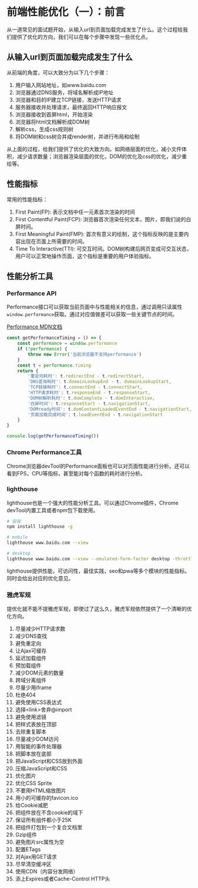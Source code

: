 # 前端性能优化（一）：前言

从一道常见的面试题开始，从输入url到页面加载完成发生了什么。这个过程给我们提供了优化的方向，我们可以在每个步骤中发现一些优化点。

## 从输入url到页面加载完成发生了什么

从前端的角度，可以大致分为以下几个步骤：

1. 用户输入网站地址，如www.baidu.com
2. 浏览器通过DNS服务，将域名解析成IP地址
3. 浏览器和目的IP建立TCP链接，发送HTTP请求
4. 服务器接收并处理请求，最终返回HTTP响应报文
5. 浏览器接收到首屏html，开始渲染
6. 浏览器将html文档解析成DOM树
7. 解析css，生成css规则树
8. 将DOM树和css树合并成render树，并进行布局和绘制

从上面的过程，给我们提供了优化的大致方向。如网络层面的优化，减小文件体积，减少请求数量；浏览器渲染层面的优化，DOM的优化及css的优化，减少重绘等。

## 性能指标

常用的性能指标：
1. First Paint(FP): 表示文档中任一元素首次渲染的时间
2. First Contentful Paint(FCP): 浏览器首次渲染任何文本，图片，即我们说的白屏时间。
3. First Meaningful Paint(FMP): 首次有意义的绘制，这个指标反映的是主要内容出现在页面上所需要的时间。
4. Time To Interactive(TTI): 可交互时间。DOM树构建后网页变成可交互状态，用户可以正常地操作页面，这个指标是重要的用户体验指标。

## 性能分析工具

### Performance API

Performance接口可以获取当前页面中与性能相关的信息，通过调用只读属性`window.performance`获取。通过对应值做差可以获取一些关键节点的时间。

[Performance MDN文档](https://developer.mozilla.org/zh-CN/docs/Web/API/Performance)

```js
const getPerformanceTiming = () => {
    const performance = window.performance
    if (!performance) {
        throw new Error('当前浏览器不支持performance')
    }
    const t = performance.timing
    return {
        '重定向耗时': t.redirectEnd - t.redirectStart,
        'DNS查询耗时': t.domainLookupEnd - t. domainLookupStart,
        'TCP链接耗时': t.connectEnd - t.connectStart,
        'HTTP请求耗时': t.responseEnd - t.responseStart,
        'DOM树解析耗时': t.domComplete - t.domInteractive,
        '白屏时间': t.responseStart - t.navigationStart,
        'DOMready时间': t.domContentLoadedEventEnd - t.navigationStart,
        '页面加载完成时间': t.loadEventEnd - t.navigationStart
    }
}

console.log(getPerformanceTiming())
```

### Chrome Performance工具

Chrome浏览器devTool的Performance面板也可以对页面性能进行分析。还可以看到FPS，CPU等指标，甚至能对每个函数的耗时进行分析。

### lighthouse

lighthouse也是一个强大的性能分析工具。可以通过Chrome插件，Chrome devTool内置工具或者npm包下载使用。

```bash
# 安装
npm install lighthouse -g

# mobile
lighthouse www.baidu.com --view

# desktop
lighthouse www.baidu.com --view --emulated-form-factor desktop -throttling-method=provided
```

lighthouse提供性能，可访问性，最佳实践，seo和pwa等多个模块的性能指标。同时会给出对应的优化意见。

### 雅虎军规

提优化就不能不提雅虎军规，即使过了这么久，雅虎军规依然提供了一个清晰的优化方向。

1. 尽量减少HTTP请求数
2. 减少DNS查找
3. 避免重定向
4. 让Ajax可缓存
5. 延迟加载组件
6. 预加载组件
7. 减少DOM元素的数量
8. 跨域分离组件
9. 尽量少用iframe
10. 杜绝404
11. 避免使用CSS表达式
12. 选择\<link\>舍弃@import
13. 避免使用滤镜
14. 把样式表放在顶部
15. 去除重复脚本
16. 尽量减少DOM访问
17. 用智能的事件处理器
18. 把脚本放在底部
19. 把JavaScript和CSS放到外面
20. 压缩JavaScript和CSS
21. 优化图片
22. 优化CSS Sprite
23. 不要用HTML缩放图片
24. 用小的可缓存的favicon.ico
25. 给Cookie减肥
26. 把组件放在不含cookie的域下
27. 保证所有组件都小于25K
28. 把组件打包到一个复合文档里
29. Gzip组件
30. 避免图片src属性为空
31. 配置ETags
32. 对Ajax用GET请求
33. 尽早清空缓冲区
34. 使用CDN（内容分发网络）
35. 添上Expires或者Cache-Control HTTP头
